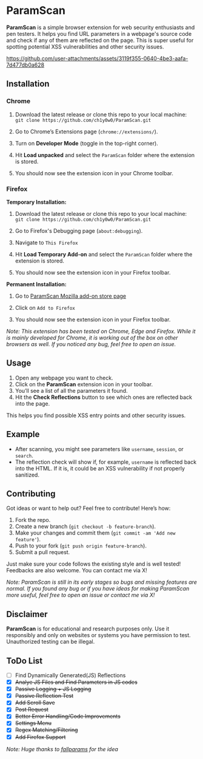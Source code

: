 
# ParamScan

**ParamScan** is a simple browser extension for web security enthusiasts and pen testers. It helps you find URL parameters in a webpage's source code and check if any of them are reflected on the page. This is super useful for spotting potential XSS vulnerabilities and other security issues.

https://github.com/user-attachments/assets/3119f355-0640-4be3-aafa-7d477db0a628


## Installation

### Chrome
1.  Download the latest release or clone this repo to your local machine:  
    `git clone https://github.com/ch1y0w0/ParamScan.git`
    
2.  Go to Chrome’s Extensions page (`chrome://extensions/`).
    
3.  Turn on **Developer Mode** (toggle in the top-right corner).
    
4.  Hit **Load unpacked** and select the `ParamScan` folder where the extension is stored.
    
5.  You should now see the extension icon in your Chrome toolbar.

### Firefox

**Temporary Installation:**
1.  Download the latest release or clone this repo to your local machine:  
    `git clone https://github.com/ch1y0w0/ParamScan.git`
    
2.  Go to Firefox's Debugging page (`about:debugging`).
    
3.  Navigate to `This Firefox`
    
4.  Hit **Load Temporary Add-on** and select the `ParamScan` folder where the extension is stored.
    
5.  You should now see the extension icon in your Firefox toolbar.

**Permanent Installation:**
1. Go to [ParamScan Mozilla add-on store page](https://addons.mozilla.org/en-US/firefox/addon/paramscan/)

2. Click on `Add to Firefox`

3. You should now see the extension icon in your Firefox toolbar.


*Note: This extension has been tested on Chrome, Edge and Firefox. While it is mainly developed for Chrome, it is working out of the box on other browsers as well. If you noticed any bug, feel free to open an issue.*

## Usage

1.  Open any webpage you want to check.
2.  Click on the **ParamScan** extension icon in your toolbar.
3.  You’ll see a list of all the parameters it found.
4.  Hit the **Check Reflections** button to see which ones are reflected back into the page.

This helps you find possible XSS entry points and other security issues.

## Example

-   After scanning, you might see parameters like `username`, `session`, or `search`.
-   The reflection check will show if, for example, `username` is reflected back into the HTML. If it is, it could be an XSS vulnerability if not properly sanitized.

## Contributing

Got ideas or want to help out? Feel free to contribute! Here’s how:

1.  Fork the repo.
2.  Create a new branch (`git checkout -b feature-branch`).
3.  Make your changes and commit them (`git commit -am 'Add new feature'`).
4.  Push to your fork (`git push origin feature-branch`).
5.  Submit a pull request.

Just make sure your code follows the existing style and is well tested! 
Feedbacks are also welcome. You can contact me via X!

*Note: ParamScan is still in its early stages so bugs and missing features are normal. If you found any bug or if you have ideas for making ParamScan more useful, feel free to open an issue or contact me via X!*

## Disclaimer

**ParamScan** is for educational and research purposes only. Use it responsibly and only on websites or systems you have permission to test. Unauthorized testing can be illegal.

## ToDo List

 - [ ] Find Dynamically Generated(JS) Reflections
 - [X] ~~Analye JS Files and Find Parameters in JS codes~~
 - [X] ~~Passive Logging + JS Logging~~
 - [X] ~~Passive Reflection Test~~
 - [X] ~~Add Scroll Save~~
 - [X] ~~Post Request~~
 - [X] ~~Better Error Handling/Code Improvements~~
 - [X] ~~Settings Menu~~
 - [X] ~~Regex Matching/Filtering~~
 - [X] ~~Add Firefox Support~~
 
 *Note: Huge thanks to [fallparams](https://github.com/ImAyrix/fallparams) for the idea*
